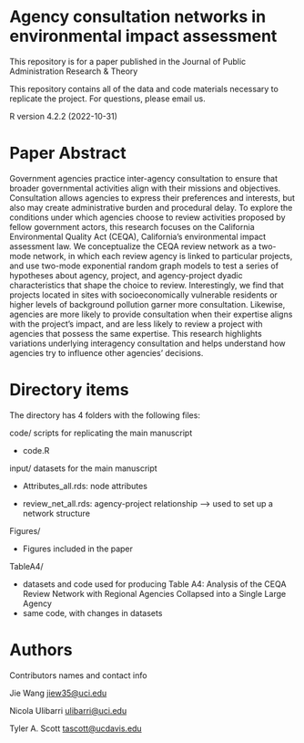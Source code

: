 # Agency consultation networks in environmental impact assessment

This repository is for a paper published in the Journal of Public Administration Research & Theory

This repository contains all of the data and code materials necessary to replicate the project. For questions, please email us.

R version 4.2.2 (2022-10-31)

# Paper Abstract
Government agencies practice inter-agency consultation to ensure that broader governmental activities align with their missions and objectives. Consultation allows agencies to express their preferences and interests, but also may create administrative burden and procedural delay. To explore the conditions under which agencies choose to review activities proposed by fellow government actors, this research focuses on the California Environmental Quality Act (CEQA), California’s environmental impact assessment law. We conceptualize the CEQA review network as a two-mode network, in which each review agency is linked to particular projects, and use two-mode exponential random graph models to test a series of hypotheses about agency, project, and agency-project dyadic characteristics that shape the choice to review. Interestingly, we find that projects located in sites with socioeconomically vulnerable residents or higher levels of background pollution garner more consultation. Likewise, agencies are more likely to provide consultation when their expertise aligns with the project’s impact, and are less likely to review a project with agencies that possess the same expertise. This research highlights variations underlying interagency consultation and helps understand how agencies try to influence other agencies’ decisions.

# Directory items
The directory has 4 folders with the following files:

code/ scripts for replicating the main manuscript

- code.R

input/ datasets for the main manuscript

- Attributes_all.rds: node attributes

- review_net_all.rds: agency-project relationship --> used to set up a network structure

Figures/

- Figures included in the paper


TableA4/ 

- datasets and code used for producing Table A4: Analysis of the CEQA Review Network with Regional Agencies Collapsed into a Single Large Agency
- same code, with changes in datasets

#  Authors
Contributors names and contact info

Jie Wang
jiew35@uci.edu

Nicola Ulibarri
ulibarri@uci.edu

Tyler A. Scott
tascott@ucdavis.edu 
